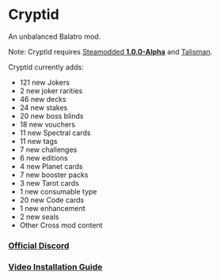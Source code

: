 # Cryptid
An unbalanced Balatro mod.

Note: Cryptid requires [Steamodded **1.0.0-Alpha**](https://github.com/Steamopollys/Steamodded/archive/refs/heads/main.zip) and [Talisman](https://github.com/MathIsFun0/Talisman/releases/latest).

Cryptid currently adds:
- 121 new Jokers
- 2 new joker rarities
- 46 new decks
- 24 new stakes
- 20 new boss blinds
- 18 new vouchers
- 11 new Spectral cards
- 11 new tags
- 7 new challenges
- 6 new editions
- 4 new Planet cards
- 7 new booster packs
- 3 new Tarot cards
- 1 new consumable type
- 20 new Code cards
- 1 new enhancement
- 2 new seals
- Other Cross mod content 

### [Official Discord](https://discord.gg/eUf9Ur6RyB)

### [Video Installation Guide](https://www.youtube.com/watch?v=aUr0gXE77rk)
